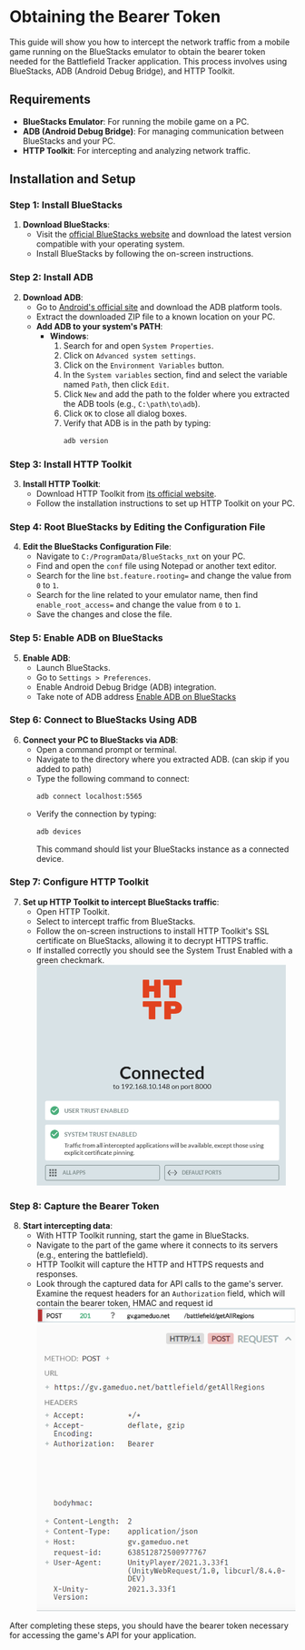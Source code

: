 # Obtaining the Bearer Token

This guide will show you how to intercept the network traffic from a mobile game running on the BlueStacks emulator to obtain the bearer token needed for the Battlefield Tracker application. This process involves using BlueStacks, ADB (Android Debug Bridge), and HTTP Toolkit.

## Requirements

- **BlueStacks Emulator**: For running the mobile game on a PC.
- **ADB (Android Debug Bridge)**: For managing communication between BlueStacks and your PC.
- **HTTP Toolkit**: For intercepting and analyzing network traffic.

## Installation and Setup

### Step 1: Install BlueStacks

1. **Download BlueStacks**:
   - Visit the [official BlueStacks website](https://www.bluestacks.com) and download the latest version compatible with your operating system.
   - Install BlueStacks by following the on-screen instructions.

### Step 2: Install ADB

2. **Download ADB**:
   - Go to [Android's official site](https://developer.android.com/studio/releases/platform-tools) and download the ADB platform tools.
   - Extract the downloaded ZIP file to a known location on your PC.
   - **Add ADB to your system's PATH**:
     - **Windows**:
       1. Search for and open `System Properties`.
       2. Click on `Advanced system settings`.
       3. Click on the `Environment Variables` button.
       4. In the `System variables` section, find and select the variable named `Path`, then click `Edit`.
       5. Click `New` and add the path to the folder where you extracted the ADB tools (e.g., `C:\path\to\adb`).
       6. Click `OK` to close all dialog boxes.
       7. Verify that ADB is in the path by typing:
          ```bash
          adb version
          ```

### Step 3: Install HTTP Toolkit

3. **Install HTTP Toolkit**:
   - Download HTTP Toolkit from [its official website](https://httptoolkit.tech/).
   - Follow the installation instructions to set up HTTP Toolkit on your PC.

### Step 4: Root BlueStacks by Editing the Configuration File

4. **Edit the BlueStacks Configuration File**:
   - Navigate to `C:/ProgramData/BlueStacks_nxt` on your PC.
   - Find and open the `conf` file using Notepad or another text editor.
   - Search for the line `bst.feature.rooting=` and change the value from `0` to `1`.
   - Search for the line related to your emulator name, then find `enable_root_access=` and change the value from `0` to `1`.
   - Save the changes and close the file.

### Step 5: Enable ADB on BlueStacks

5. **Enable ADB**:
   - Launch BlueStacks.
   - Go to `Settings > Preferences`.
   - Enable Android Debug Bridge (ADB) integration.
   - Take note of ADB address
   [Enable ADB on BlueStacks](./enableADB.png)

### Step 6: Connect to BlueStacks Using ADB

6. **Connect your PC to BlueStacks via ADB**:
   - Open a command prompt or terminal.
   - Navigate to the directory where you extracted ADB. (can skip if you added to path)
   - Type the following command to connect:
     ```bash
     adb connect localhost:5565
     ```
   - Verify the connection by typing:
     ```bash
     adb devices
     ```
     This command should list your BlueStacks instance as a connected device.

### Step 7: Configure HTTP Toolkit

7. **Set up HTTP Toolkit to intercept BlueStacks traffic**:
   - Open HTTP Toolkit.
   - Select to intercept traffic from BlueStacks.
   - Follow the on-screen instructions to install HTTP Toolkit's SSL certificate on BlueStacks, allowing it to decrypt HTTPS traffic.
   - If installed correctly you should see the System Trust Enabled with a green checkmark.
   ![http tool kit](./httptoolkit.png)


### Step 8: Capture the Bearer Token

8. **Start intercepting data**:
   - With HTTP Toolkit running, start the game in BlueStacks.
   - Navigate to the part of the game where it connects to its servers (e.g., entering the battlefield).
   - HTTP Toolkit will capture the HTTP and HTTPS requests and responses.
   - Look through the captured data for API calls to the game's server. Examine the request headers for an `Authorization` field, which will contain the bearer token, HMAC and request id
   ![request to look for](./request1.png)
   ![request body](./request2.png)


After completing these steps, you should have the bearer token necessary for accessing the game's API for your application.
